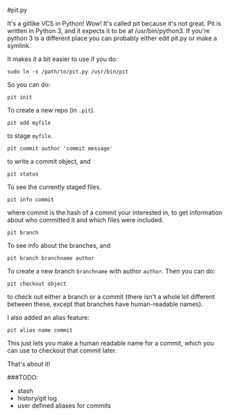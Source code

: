 #pit.py

It's a gitlike VCS in Python! Wow! It's called pit because it's not great.
Pit is written in Python 3, and it expects it to be at /usr/bin/python3.
If you're python 3 is a different place you can probably either edit
pit.py or make a symlink.

It makes it a bit easier to use if you do:

    sudo ln -s /path/to/pit.py /usr/bin/pit

So you can do:

    pit init

To create a new repo (in `.pit`).

    pit add myfile

to stage `myfile`.

    pit commit author 'commit message'

to write a commit object, and 

    pit status

To see the currently staged files.

    pit info commit

where commit is the hash of a commit your interested in, to get information
about who committed it and which files were included.

    pit branch

To see info about the branches, and 
    
    pit branch branchname author

To create a new branch `branchname` with author `author`. Then you can do:

    pit checkout object

to check out either a branch or a commit (there isn't a whole lot different
between these, except that branches have human-readable names).

I also added an alias feature:

    pit alias name commit

This just lets you make a human readable name for a commit, which you can
use to checkout that commit later.

That's about it!

###TODO:

- stash
- history/git log
- user defined aliases for commits
